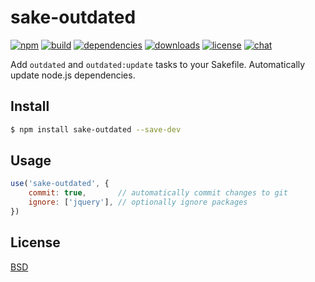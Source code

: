 # sake-outdated

[![npm][npm-img]][npm-url]
[![build][build-img]][build-url]
[![dependencies][dependencies-img]][dependencies-url]
[![downloads][downloads-img]][downloads-url]
[![license][license-img]][license-url]
[![chat][chat-img]][chat-url]

Add `outdated` and `outdated:update` tasks to your Sakefile. Automatically
update node.js dependencies.

## Install
```bash
$ npm install sake-outdated --save-dev
```

## Usage
```javascript
use('sake-outdated', {
    commit: true,       // automatically commit changes to git
    ignore: ['jquery'], // optionally ignore packages
})
```

## License
[BSD][license-url]

[build-img]:        https://img.shields.io/travis/sakejs/sake-outdated.svg
[build-url]:        https://travis-ci.org/sakejs/sake-outdated
[chat-img]:         https://badges.gitter.im/join-chat.svg
[chat-url]:         https://gitter.im/sakejs/chat
[coverage-img]:     https://coveralls.io/repos/sakejs/sake-outdated/badge.svg?branch=master&service=github
[coverage-url]:     https://coveralls.io/github/sakejs/sake-outdated?branch=master
[dependencies-img]: https://david-dm.org/sakejs/sake-outdated.svg
[dependencies-url]: https://david-dm.org/sakejs/sake-outdated
[downloads-img]:    https://img.shields.io/npm/dm/sake-outdated.svg
[downloads-url]:    http://badge.fury.io/js/sake-outdated
[license-img]:      https://img.shields.io/npm/l/sake-outdated.svg
[license-url]:      https://github.com/sakejs/sake-outdated/blob/master/LICENSE
[npm-img]:          https://img.shields.io/npm/v/sake-outdated.svg
[npm-url]:          https://www.npmjs.com/package/sake-outdated
